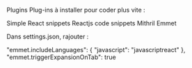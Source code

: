 Plugins
Plug-ins à installer pour coder plus vite :

Simple React snippets
Reactjs code snippets
Mithril Emmet


Dans settings.json, rajouter :

"emmet.includeLanguages": { "javascript": "javascriptreact" }, "emmet.triggerExpansionOnTab": true
